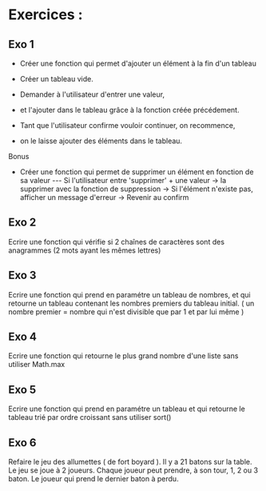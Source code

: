# Exercices :

## Exo 1

- Créer une fonction qui permet d'ajouter un élément à la fin d'un tableau
- Créer un tableau vide.
- Demander à l'utilisateur d'entrer une valeur,
- et l'ajouter dans le tableau grâce à la fonction créée précédement.

- Tant que l'utilisateur confirme vouloir continuer, on recommence, 
- on le laisse ajouter des éléments dans le tableau.

Bonus
- Créer une fonction qui permet de supprimer un élément en fonction de sa valeur
--- Si l'utilisateur entre 'supprimer' + une valeur
    -> la supprimer avec la fonction de suppression
    -> Si l'élément n'existe pas, afficher un message d'erreur
    -> Revenir au confirm


## Exo 2

Ecrire une fonction qui vérifie si 2 chaînes de caractères sont des anagrammes
(2 mots ayant les mêmes lettres)

## Exo 3

Ecrire une fonction qui prend en paramétre un tableau de nombres, et qui retourne un tableau contenant
les nombres premiers du tableau initial.
( un nombre premier = nombre qui n'est divisible que par 1 et par lui même )

## Exo 4

Ecrire une fonction qui retourne le plus grand nombre d'une liste sans utiliser Math.max

## Exo 5

Ecrire une fonction qui prend en paramétre un tableau et qui retourne le tableau trié par ordre croissant
sans utiliser sort()

## Exo 6

Refaire le jeu des allumettes ( de fort boyard ). Il y a 21 batons sur la table.
Le jeu se joue à 2 joueurs.
Chaque joueur peut prendre, à son tour, 1, 2 ou 3 baton.
Le joueur qui prend le dernier baton à perdu.